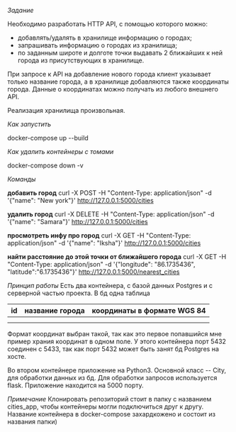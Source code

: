 *Задание*

Необходимо разработать HTTP API, с помощью которого можно:

- добавлять/удалять в хранилище информацию о городах;
- запрашивать информацию о городах из хранилища;
- по заданным широте и долготе точки выдавать 2 ближайших 
к ней города из присутствующих в хранилище.

При запросе к API на добавление нового города клиент 
указывает только название города, а в хранилище добавляются 
также координаты города. Данные о координатах можно получать 
из любого внешнего API.

Реализация хранилища произвольная.

*Как запустить*

docker-compose up --build

*Как удалить контейнеры с томами*

docker-compose down -v

*Команды*

**добавить город** 
curl -X POST -H "Content-Type: application/json" -d '{"name": "New york"}' http://127.0.0.1:5000/cities

**удалить город**
curl -X DELETE -H "Content-Type: application/json" -d '{"name": "Samara"}' http://127.0.0.1:5000/cities

**просмотреть инфу про город**
curl -X GET -H "Content-Type: application/json" -d '{"name": "Iksha"}' http://127.0.0.1:5000/cities

**найти расстояние до этой точки от ближайшего города**
curl -X GET -H "Content-Type: application/json" -d '{"longitude": "86.1735436", "latitude":"6.1735436"}' http://127.0.0.1:5000/nearest_cities

*Принцип работы*
Есть два контейнера, с базой данных Postgres и с серверной частью проекта. 
В бд одна таблица

| id | название города | координаты в формате WGS 84 |
|----|-----------------|-----------------------------|
|    |                 |                             |
|    |                 |                             |

Формат координат выбран такой, так как это первое попавшийся мне пример храния координат в одном поле.
У этого контейнера порт 5432 соединен с 5433, так как порт 5432 может быть занят бд Postgres на хосте.

Во втором контейнере приложение на Python3.
Основной класс -- City, для обработки данных из бд. Для обработки запросов используется flask.
Приложение находится на 5000 порту.

*Примечание*
Клонировать репозиторий стоит в папку с названием cities_app, чтобы контейнеры могли подключиться друг к другу. Название контейнера в docker-compose захардкожено и состоит из названия папки)
